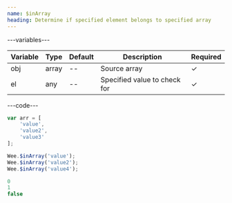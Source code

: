 ```yaml
---
name: $inArray
heading: Determine if specified element belongs to specified array
---
```


---variables---

| Variable | Type  | Default | Description                  | Required |
| -------- | ----- | ------- | ---------------------------- | -------- |
| obj      | array | --      | Source array                 | &#10003; |
| el       | any   | --      | Specified value to check for | &#10003; |

---code---

```javascript
var arr = [
	'value',
	'value2',
	'value3'
];

Wee.$inArray('value');
Wee.$inArray('value2');
Wee.$inArray('value4');
```

```javascript
0
1
false
```